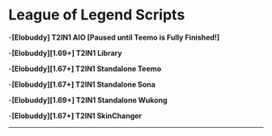 # League of Legend Scripts
-**[Elobuddy] T2IN1 AIO [Paused until Teemo is Fully Finished!]**

-**[Elobuddy][1.69+] T2IN1 Library**

-**[Elobuddy][1.67+] T2IN1 Standalone Teemo**

-**[Elobuddy][1.67+] T2IN1 Standalone Sona**

-**[Elobuddy][1.69+] T2IN1 Standalone Wukong**

-**[Elobuddy][1.67+] T2IN1 SkinChanger**
___

